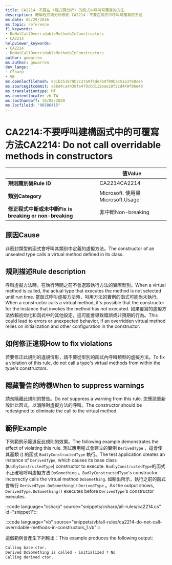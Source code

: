 ```yaml
---
title: CA2214：不要在 (程式碼分析) 的函式中呼叫可覆寫的方法
description: 瞭解程式碼分析規則 CA2214：不要在函式中呼叫可覆寫的方法
ms.date: 05/29/2016
ms.topic: reference
f1_keywords:
- DoNotCallOverridableMethodsInConstructors
- CA2214
helpviewer_keywords:
- CA2214
- DoNotCallOverridableMethodsInConstructors
author: gewarren
ms.author: gewarren
dev_langs:
- CSharp
- VB
ms.openlocfilehash: 831b351879b2c27a9f4de7b9f09bac51a3760ce4
ms.sourcegitcommit: a6bd4cad438fe479cbd112eae10f2cd449f06e40
ms.translationtype: MT
ms.contentlocale: zh-TW
ms.lasthandoff: 10/08/2020
ms.locfileid: "96586415"
---
```

# <a name="ca2214-do-not-call-overridable-methods-in-constructors"></a><span data-ttu-id="c3861-103">CA2214:不要呼叫建構函式中的可覆寫方法</span><span class="sxs-lookup"><span data-stu-id="c3861-103">CA2214: Do not call overridable methods in constructors</span></span>

| | <span data-ttu-id="c3861-104">值</span><span class="sxs-lookup"><span data-stu-id="c3861-104">Value</span></span> |
|-|-|
| <span data-ttu-id="c3861-105">**規則識別碼**</span><span class="sxs-lookup"><span data-stu-id="c3861-105">**Rule ID**</span></span> |<span data-ttu-id="c3861-106">CA2214</span><span class="sxs-lookup"><span data-stu-id="c3861-106">CA2214</span></span>|
| <span data-ttu-id="c3861-107">**類別**</span><span class="sxs-lookup"><span data-stu-id="c3861-107">**Category**</span></span> |<span data-ttu-id="c3861-108">Microsoft. 使用量</span><span class="sxs-lookup"><span data-stu-id="c3861-108">Microsoft.Usage</span></span>|
| <span data-ttu-id="c3861-109">**修正程式中斷或未中斷**</span><span class="sxs-lookup"><span data-stu-id="c3861-109">**Fix is breaking or non-breaking**</span></span> |<span data-ttu-id="c3861-110">非中斷</span><span class="sxs-lookup"><span data-stu-id="c3861-110">Non-breaking</span></span>|

## <a name="cause"></a><span data-ttu-id="c3861-111">原因</span><span class="sxs-lookup"><span data-stu-id="c3861-111">Cause</span></span>

<span data-ttu-id="c3861-112">非密封類型的函式會呼叫其類別中定義的虛擬方法。</span><span class="sxs-lookup"><span data-stu-id="c3861-112">The constructor of an unsealed type calls a virtual method defined in its class.</span></span>

## <a name="rule-description"></a><span data-ttu-id="c3861-113">規則描述</span><span class="sxs-lookup"><span data-stu-id="c3861-113">Rule description</span></span>

<span data-ttu-id="c3861-114">呼叫虛擬方法時，在執行時間之前不會選取執行方法的實際型別。</span><span class="sxs-lookup"><span data-stu-id="c3861-114">When a virtual method is called, the actual type that executes the method is not selected until run time.</span></span> <span data-ttu-id="c3861-115">當函式呼叫虛擬方法時，叫用方法的實例的函式可能尚未執行。</span><span class="sxs-lookup"><span data-stu-id="c3861-115">When a constructor calls a virtual method, it's possible that the constructor for the instance that invokes the method has not executed.</span></span> <span data-ttu-id="c3861-116">如果覆寫的虛擬方法依賴初始化和函式中的其他設定，這可能會導致錯誤或非預期的行為。</span><span class="sxs-lookup"><span data-stu-id="c3861-116">This could lead to errors or unexpected behavior, if an overridden virtual method relies on initialization and other configuration in the constructor.</span></span>

## <a name="how-to-fix-violations"></a><span data-ttu-id="c3861-117">如何修正違規</span><span class="sxs-lookup"><span data-stu-id="c3861-117">How to fix violations</span></span>

<span data-ttu-id="c3861-118">若要修正此規則的違規情形，請不要從型別的函式內呼叫類型的虛擬方法。</span><span class="sxs-lookup"><span data-stu-id="c3861-118">To fix a violation of this rule, do not call a type's virtual methods from within the type's constructors.</span></span>

## <a name="when-to-suppress-warnings"></a><span data-ttu-id="c3861-119">隱藏警告的時機</span><span class="sxs-lookup"><span data-stu-id="c3861-119">When to suppress warnings</span></span>

<span data-ttu-id="c3861-120">請勿隱藏此規則的警告。</span><span class="sxs-lookup"><span data-stu-id="c3861-120">Do not suppress a warning from this rule.</span></span> <span data-ttu-id="c3861-121">您應該重新設計此函式，以消除對虛擬方法的呼叫。</span><span class="sxs-lookup"><span data-stu-id="c3861-121">The constructor should be redesigned to eliminate the call to the virtual method.</span></span>

## <a name="example"></a><span data-ttu-id="c3861-122">範例</span><span class="sxs-lookup"><span data-stu-id="c3861-122">Example</span></span>

<span data-ttu-id="c3861-123">下列範例示範違反此規則的效果。</span><span class="sxs-lookup"><span data-stu-id="c3861-123">The following example demonstrates the effect of violating this rule.</span></span> <span data-ttu-id="c3861-124">測試應用程式會建立的實例 `DerivedType` ，這會使其基類 () 的函式 `BadlyConstructedType` 執行。</span><span class="sxs-lookup"><span data-stu-id="c3861-124">The test application creates an instance of `DerivedType`, which causes its base class (`BadlyConstructedType`) constructor to execute.</span></span> <span data-ttu-id="c3861-125">`BadlyConstructedType`的函式不正確地呼叫虛擬方法 `DoSomething` 。</span><span class="sxs-lookup"><span data-stu-id="c3861-125">`BadlyConstructedType`'s constructor incorrectly calls the virtual method `DoSomething`.</span></span> <span data-ttu-id="c3861-126">如輸出所示，執行之前的函式會執行 `DerivedType.DoSomething()` `DerivedType` 。</span><span class="sxs-lookup"><span data-stu-id="c3861-126">As the output shows, `DerivedType.DoSomething()` executes before `DerivedType`'s constructor executes.</span></span>

:::code language="csharp" source="snippets/csharp/all-rules/ca2214.cs" id="snippet1":::

:::code language="vb" source="snippets/vb/all-rules/ca2214-do-not-call-overridable-methods-in-constructors_1.vb":::

<span data-ttu-id="c3861-127">這個範例會產生下列輸出：</span><span class="sxs-lookup"><span data-stu-id="c3861-127">This example produces the following output:</span></span>

```txt
Calling base ctor.
Derived DoSomething is called - initialized ? No
Calling derived ctor.
```
